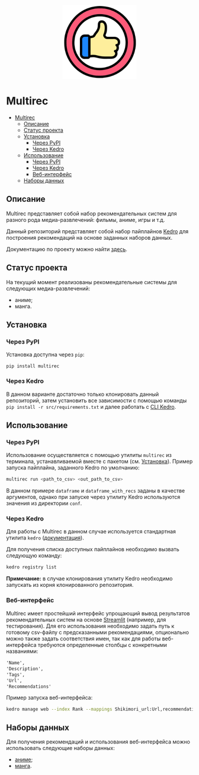 <div align="center"><img width="200" 
        height="200" src="assets/like-sign-in-a-circle.png" /></div>

# Multirec

- [Multirec](#multirec)
  - [Описание](#описание)
  - [Статус проекта](#статус-проекта)
  - [Установка](#установка)
    - [Через PyPI](#через-pypi)
    - [Через Kedro](#через-kedro)
  - [Использование](#использование)
    - [Через PyPI](#через-pypi-1)
    - [Через Kedro](#через-kedro-1)
    - [Веб-интерфейс](#веб-интерфейс)
  - [Наборы данных](#наборы-данных)


## Описание

Multirec представляет собой набор рекомендательных систем для разного рода медиа-развлечений: фильмы, аниме, игры и т.д. 

Данный репозиторий представляет собой набор пайплайнов [Kedro](https://kedro.org/) для построения рекомендаций на основе заданных наборов данных. 

Документацию по проекту можно найти [здесь](https://CapBlood.github.io/multi-recommender/).

## Статус проекта
На текущий момент реализованы рекомендательные системы для следующих медиа-развлечений:
- аниме;
- манга.

## Установка

### Через PyPI
Установка доступна через `pip`:
```
pip install multirec
```

### Через Kedro

В данном варианте достаточно только клонировать данный репозиторий, затем установить все зависимости с помощью команды `pip install -r src/requirements.txt` и далее работать с [CLI Kedro](https://docs.kedro.org/en/stable/development/commands_reference.html).

## Использование

### Через PyPI
Использование осуществляется с помощью утилиты `multirec` из терминала, устанавливаемой вместе с пакетом (см. [Установка](#через-pypi)). Пример запуска пайплайна, заданного Kedro по умолчанию:
```bash
multirec run <path_to_csv> <out_path_to_csv>
```

В данном примере `dataframe` и `dataframe_with_recs` заданы в качестве аргументов, однако при запуске через утилиту Kedro используются значения из директории `conf`.

### Через Kedro

Для работы с Multirec в данном случае используется стандартная утилита `kedro` ([документация](https://kedro.readthedocs.io/en/stable/development/commands_reference.html)).

Для получения списка доступных пайплайнов необходимо вызвать следующую команду:
```bash
kedro registry list
```

**Примечание:** в случае клонирования утилиту Kedro необходимо запускать из корня клонированного репозитория.

### Веб-интерфейс

Multirec имеет простейший интерфейс упрощающий вывод результатов рекомендательных систем на основе [Streamlit](https://streamlit.io/) (например, для тестирования). Для его использования необходимо задать путь к готовому csv-файлу с предсказанными рекомендациями, опционально можно также задать соответствия имен, так как для работы веб-интерфейса требуются определенные столбцы с конкретными названиями:
```
'Name',
'Description',
'Tags',
'Url',
'Recommendations'
```

Пример запуска веб-интерфейса:
```bash
kedro manage web --index Rank --mappings Shikimori_url:Url,recommendations:Recommendations,Russian_name:Name,Russian_description:Description data/03_primary/anime_with_recommendations.csv
```

## Наборы данных

Для получения рекомендаций и использования веб-интерфейса можно использовать следующие наборы данных:
- [аниме](https://drive.google.com/file/d/11AMxQb2ADXRYVAXfqBA7X91CPnTnk69e/view?usp=sharing);
- [манга](https://drive.google.com/file/d/1MfU1R9Yaa5x6q2DJR0nz_pSBzKzwmFpy/view?usp=sharing).